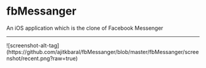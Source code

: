 # fbMessanger
An iOS application which is the clone of Facebook Messenger 
<hr>
![screenshot-alt-tag](https://github.com/ajitkbaral/fbMessanger/blob/master/fbMessanger/screenshot/recent.png?raw=true)

